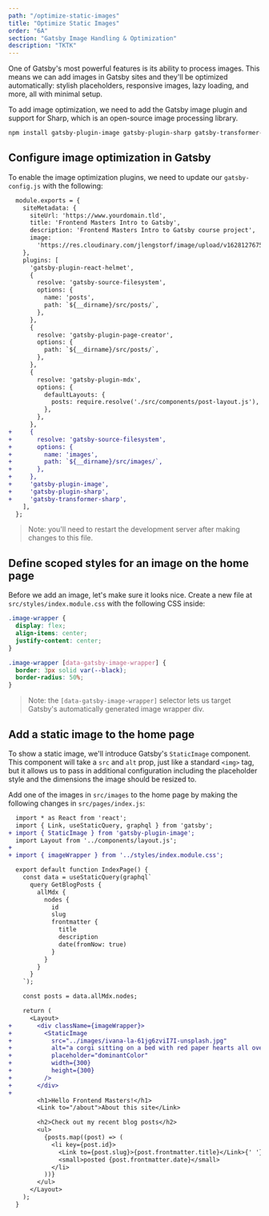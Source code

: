 ```yaml
---
path: "/optimize-static-images"
title: "Optimize Static Images"
order: "6A"
section: "Gatsby Image Handling & Optimization"
description: "TKTK"
---
```


One of Gatsby's most powerful features is its ability to process images. This means we can add images in Gatsby sites and they'll be optimized automatically: stylish placeholders, responsive images, lazy loading, and more, all with minimal setup.

To add image optimization, we need to add the Gatsby image plugin and support for Sharp, which is an open-source image processing library.

```bash
npm install gatsby-plugin-image gatsby-plugin-sharp gatsby-transformer-sharp
```

## Configure image optimization in Gatsby

To enable the image optimization plugins, we need to update our `gatsby-config.js` with the following:

```diff
  module.exports = {
    siteMetadata: {
      siteUrl: 'https://www.yourdomain.tld',
      title: 'Frontend Masters Intro to Gatsby',
      description: 'Frontend Masters Intro to Gatsby course project',
      image:
        'https://res.cloudinary.com/jlengstorf/image/upload/v1628127675/frontend-masters/gatsby-intro/share-image.jpg',
    },
    plugins: [
      'gatsby-plugin-react-helmet',
      {
        resolve: 'gatsby-source-filesystem',
        options: {
          name: 'posts',
          path: `${__dirname}/src/posts/`,
        },
      },
      {
        resolve: 'gatsby-plugin-page-creator',
        options: {
          path: `${__dirname}/src/posts/`,
        },
      },
      {
        resolve: 'gatsby-plugin-mdx',
        options: {
          defaultLayouts: {
            posts: require.resolve('./src/components/post-layout.js'),
          },
        },
      },
+     {
+       resolve: 'gatsby-source-filesystem',
+       options: {
+         name: 'images',
+         path: `${__dirname}/src/images/`,
+       },
+     },
+     'gatsby-plugin-image',
+     'gatsby-plugin-sharp',
+     'gatsby-transformer-sharp',
    ],
  };
```

> Note: you'll need to restart the development server after making changes to this file.

## Define scoped styles for an image on the home page

Before we add an image, let's make sure it looks nice. Create a new file at `src/styles/index.module.css` with the following CSS inside:

```css
.image-wrapper {
  display: flex;
  align-items: center;
  justify-content: center;
}

.image-wrapper [data-gatsby-image-wrapper] {
  border: 3px solid var(--black);
  border-radius: 50%;
}
```

> Note: the `[data-gatsby-image-wrapper]` selector lets us target Gatsby's automatically generated image wrapper div.

## Add a static image to the home page

To show a static image, we'll introduce Gatsby's `StaticImage` component. This component will take a `src` and `alt` prop, just like a standard `<img>` tag, but it allows us to pass in additional configuration including the placeholder style and the dimensions the image should be resized to.

Add one of the images in `src/images` to the home page by making the following changes in `src/pages/index.js`:

```diff
  import * as React from 'react';
  import { Link, useStaticQuery, graphql } from 'gatsby';
+ import { StaticImage } from 'gatsby-plugin-image';
  import Layout from '../components/layout.js';
+
+ import { imageWrapper } from '../styles/index.module.css';

  export default function IndexPage() {
    const data = useStaticQuery(graphql`
      query GetBlogPosts {
        allMdx {
          nodes {
            id
            slug
            frontmatter {
              title
              description
              date(fromNow: true)
            }
          }
        }
      }
    `);

    const posts = data.allMdx.nodes;

    return (
      <Layout>
+       <div className={imageWrapper}>
+         <StaticImage
+           src="../images/ivana-la-61jg6zviI7I-unsplash.jpg"
+           alt="a corgi sitting on a bed with red paper hearts all over it. it looks unamused."
+           placeholder="dominantColor"
+           width={300}
+           height={300}
+         />
+       </div>
+
        <h1>Hello Frontend Masters!</h1>
        <Link to="/about">About this site</Link>

        <h2>Check out my recent blog posts</h2>
        <ul>
          {posts.map((post) => (
            <li key={post.id}>
              <Link to={post.slug}>{post.frontmatter.title}</Link>{' '}
              <small>posted {post.frontmatter.date}</small>
            </li>
          ))}
        </ul>
      </Layout>
    );
  }
```
